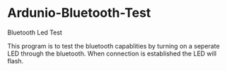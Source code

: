 # Ardunio-Bluetooth-Test
Bluetooth Led Test

This program is to test the bluetooth capablities by turning on a seperate LED through the bluetooth. When connection is established the LED will flash. 
